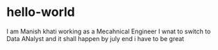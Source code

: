 # hello-world
I am Manish khati working as a Mecahnical Engineer I wnat to switch to Data ANalyst and it shall happen by july end
i have to be great 